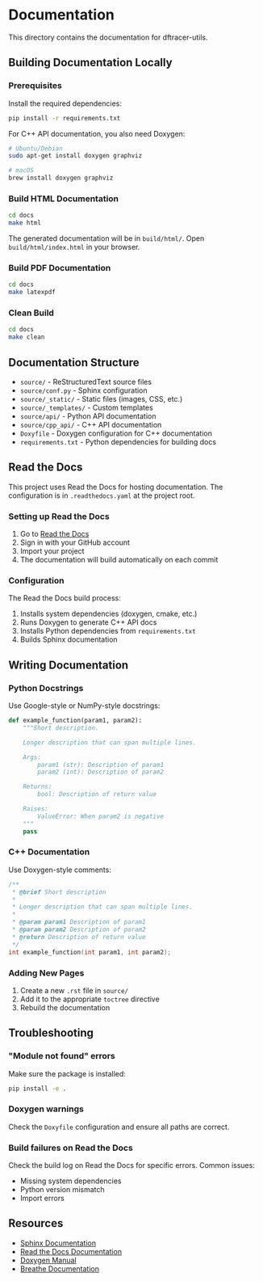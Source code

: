 # Documentation

This directory contains the documentation for dftracer-utils.

## Building Documentation Locally

### Prerequisites

Install the required dependencies:

```bash
pip install -r requirements.txt
```

For C++ API documentation, you also need Doxygen:

```bash
# Ubuntu/Debian
sudo apt-get install doxygen graphviz

# macOS
brew install doxygen graphviz
```

### Build HTML Documentation

```bash
cd docs
make html
```

The generated documentation will be in `build/html/`. Open `build/html/index.html` in your browser.

### Build PDF Documentation

```bash
cd docs
make latexpdf
```

### Clean Build

```bash
cd docs
make clean
```

## Documentation Structure

- `source/` - ReStructuredText source files
- `source/conf.py` - Sphinx configuration
- `source/_static/` - Static files (images, CSS, etc.)
- `source/_templates/` - Custom templates
- `source/api/` - Python API documentation
- `source/cpp_api/` - C++ API documentation
- `Doxyfile` - Doxygen configuration for C++ documentation
- `requirements.txt` - Python dependencies for building docs

## Read the Docs

This project uses Read the Docs for hosting documentation. The configuration is in `.readthedocs.yaml` at the project root.

### Setting up Read the Docs

1. Go to [Read the Docs](https://readthedocs.org/)
2. Sign in with your GitHub account
3. Import your project
4. The documentation will build automatically on each commit

### Configuration

The Read the Docs build process:
1. Installs system dependencies (doxygen, cmake, etc.)
2. Runs Doxygen to generate C++ API docs
3. Installs Python dependencies from `requirements.txt`
4. Builds Sphinx documentation

## Writing Documentation

### Python Docstrings

Use Google-style or NumPy-style docstrings:

```python
def example_function(param1, param2):
    """Short description.

    Longer description that can span multiple lines.

    Args:
        param1 (str): Description of param1
        param2 (int): Description of param2

    Returns:
        bool: Description of return value

    Raises:
        ValueError: When param2 is negative
    """
    pass
```

### C++ Documentation

Use Doxygen-style comments:

```cpp
/**
 * @brief Short description
 *
 * Longer description that can span multiple lines.
 *
 * @param param1 Description of param1
 * @param param2 Description of param2
 * @return Description of return value
 */
int example_function(int param1, int param2);
```

### Adding New Pages

1. Create a new `.rst` file in `source/`
2. Add it to the appropriate `toctree` directive
3. Rebuild the documentation

## Troubleshooting

### "Module not found" errors

Make sure the package is installed:
```bash
pip install -e .
```

### Doxygen warnings

Check the `Doxyfile` configuration and ensure all paths are correct.

### Build failures on Read the Docs

Check the build log on Read the Docs for specific errors. Common issues:
- Missing system dependencies
- Python version mismatch
- Import errors

## Resources

- [Sphinx Documentation](https://www.sphinx-doc.org/)
- [Read the Docs Documentation](https://docs.readthedocs.io/)
- [Doxygen Manual](https://www.doxygen.nl/manual/)
- [Breathe Documentation](https://breathe.readthedocs.io/)
